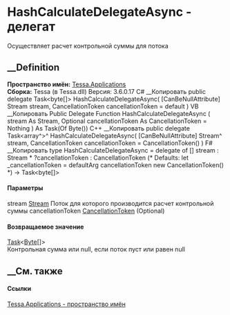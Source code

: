 # HashCalculateDelegateAsync - делегат
Осуществляет расчет контрольной суммы для потока
## __Definition
 **Пространство имён:** [Tessa.Applications](N_Tessa_Applications.htm)  
 **Сборка:** Tessa (в Tessa.dll) Версия: 3.6.0.17
C# __Копировать
     public delegate Task<byte[]> HashCalculateDelegateAsync(
    	[CanBeNullAttribute] Stream stream,
    	CancellationToken cancellationToken = default
    )
VB __Копировать
     Public Delegate Function HashCalculateDelegateAsync ( 
    	<CanBeNullAttribute> stream As Stream,
    	Optional cancellationToken As CancellationToken = Nothing
    ) As Task(Of Byte())
C++ __Копировать
     public delegate Task<array<unsigned char>^>^ HashCalculateDelegateAsync(
    	[CanBeNullAttribute] Stream^ stream, 
    	CancellationToken cancellationToken = CancellationToken()
    )
F# __Копировать
     type HashCalculateDelegateAsync = 
        delegate of 
            [<CanBeNullAttribute>] stream : Stream * 
            ?cancellationToken : CancellationToken 
    (* Defaults:
            let _cancellationToken = defaultArg cancellationToken new CancellationToken()
    *)
    -> Task<byte[]>
#### Параметры
stream [Stream](https://learn.microsoft.com/dotnet/api/system.io.stream)
    Поток для которого производится расчет контрольной суммы
cancellationToken
[CancellationToken](https://learn.microsoft.com/dotnet/api/system.threading.cancellationtoken)
(Optional)
#### Возвращаемое значение
[Task](https://learn.microsoft.com/dotnet/api/system.threading.tasks.task-1)<[Byte](https://learn.microsoft.com/dotnet/api/system.byte)[]>  
Контрольная сумма или null, если поток пуст или равен null
##  __См. также
#### Ссылки
[Tessa.Applications - пространство имён](N_Tessa_Applications.htm)
